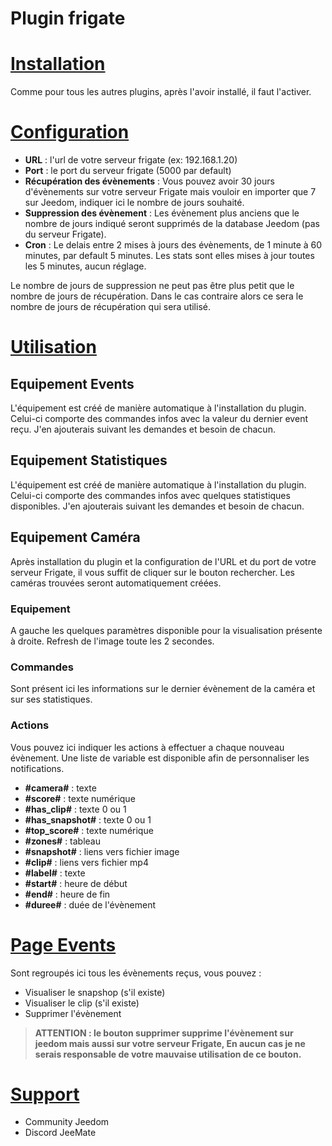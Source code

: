 # Plugin frigate

# <u>Installation</u>
Comme pour tous les autres plugins, après l'avoir installé, il faut l'activer.

# <u>Configuration</u>
- **URL** : l'url de votre serveur frigate (ex: 192.168.1.20)
- **Port** : le port du serveur frigate (5000 par default)
- **Récupération des évènements** : Vous pouvez avoir 30 jours d'évènements sur votre serveur Frigate mais vouloir en importer que 7 sur Jeedom, indiquer ici le nombre de jours souhaité.
- **Suppression des évènement** : Les évènement plus anciens que le nombre de jours indiqué seront supprimés de la database Jeedom (pas du serveur Frigate).
- **Cron** : Le delais entre 2 mises à jours des évènements, de 1 minute à 60 minutes, par default 5 minutes. Les stats sont elles mises à jour toutes les 5 minutes, aucun réglage.

Le nombre de jours de suppression ne peut pas être plus petit que le nombre de jours de récupération. Dans le cas contraire alors ce sera le nombre de jours de récupération qui sera utilisé.

# <u>Utilisation</u>
## Equipement Events
L'équipement est créé de manière automatique à l'installation du plugin.
Celui-ci comporte des commandes infos avec la valeur du dernier event reçu.
J'en ajouterais suivant les demandes et besoin de chacun.


## Equipement Statistiques
L'équipement est créé de manière automatique à l'installation du plugin.
Celui-ci comporte des commandes infos avec quelques statistiques disponibles.
J'en ajouterais suivant les demandes et besoin de chacun.

## Equipement Caméra
Après installation du plugin et la configuration de l'URL et du port de votre serveur Frigate, il vous suffit de cliquer sur le bouton rechercher. Les caméras trouvées seront automatiquement créées.
### Equipement
A gauche les quelques paramètres disponible pour la visualisation présente à droite. Refresh de l'image toute les 2 secondes.
### Commandes
Sont présent ici les informations sur le dernier évènement de la caméra et sur ses statistiques.
### Actions
Vous pouvez ici indiquer les actions à effectuer a chaque nouveau évènement.
Une liste de variable est disponible afin de personnaliser les notifications.
- **#camera#** : texte
- **#score#** : texte numérique
- **#has_clip#** : texte 0 ou 1
- **#has_snapshot#** : texte 0 ou 1
- **#top_score#** : texte numérique
- **#zones#** : tableau
- **#snapshot#** : liens vers fichier image
- **#clip#** : liens vers fichier mp4
- **#label#** : texte
- **#start#** : heure de début
- **#end#** : heure de fin
- **#duree#** : duée de l'évènement

# <u>Page Events</u>
Sont regroupés ici tous les évènements reçus, vous pouvez :
- Visualiser le snapshop (s'il existe)
- Visualiser le clip (s'il existe)
- Supprimer l'évènement

> **ATTENTION : le bouton supprimer supprime l'évènement sur jeedom mais aussi sur votre serveur Frigate, En aucun cas je ne serais responsable de votre mauvaise utilisation de ce bouton.**

# <u>Support</u>
- Community Jeedom
- Discord JeeMate
